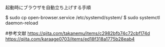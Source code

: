 起動時にブラウザを自動立ち上げする手順

$ sudo cp open-browser.service /etc/systemd/system/
$ sudo systemctl daemon-reload

#参考文献
https://qiita.com/takanemu/items/c2982bfb74c72cbf174d
https://qiita.com/karaage0703/items/ed18f318a1775b28eab4
